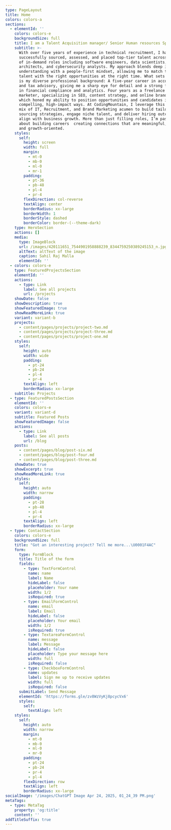 ```yaml
---
type: PageLayout
title: Home
colors: colors-a
sections:
  - elementId: ''
    colors: colors-e
    backgroundSize: full
    title: I am a Talent Acquisition manager/ Senior Human resources Specialist
    subtitle: >-
      With over five years of experience in technical recruitment, I have
      successfully sourced, assessed, and placed top-tier talent across a range
      of in-demand roles including software engineers, data scientists, cloud
      architects, and cybersecurity analysts. My approach blends deep industry
      understanding with a people-first mindset, allowing me to match the right
      talent with the right opportunities at the right time. What sets me apart
      is my diverse professional background: A five-year career in accounting
      and tax advisory, giving me a sharp eye for detail and a strong foundation
      in financial compliance and analytics. Four years as a freelance digital
      marketer, specializing in SEO, content strategy, and online branding,
      which honed my ability to position opportunities and candidates in
      compelling, high-impact ways. At CodingMountain, I leverage this unique
      mix of IT, Recruitment, and Brand Marketing acumen to build tailored
      sourcing strategies, engage niche talent, and deliver hiring outcomes that
      align with business growth. More than just filling roles, I’m passionate
      about building careers  creating connections that are meaningful, lasting,
      and growth-oriented.
    styles:
      self:
        height: screen
        width: full
        margin:
          - mt-0
          - mb-0
          - ml-0
          - mr-1
        padding:
          - pt-36
          - pb-48
          - pl-4
          - pr-4
        flexDirection: col-reverse
        textAlign: center
        borderRadius: xx-large
        borderWidth: 1
        borderStyle: dashed
        borderColor: border-(--theme-dark)
    type: HeroSection
    actions: []
    media:
      type: ImageBlock
      url: /images/420111651_7544901958888239_8344759250389245153_n.jpg
      altText: altText of the image
      caption: Sahil Raj Malla
      elementId: ''
  - colors: colors-e
    type: FeaturedProjectsSection
    elementId: ''
    actions:
      - type: Link
        label: See all projects
        url: /projects
    showDate: false
    showDescription: true
    showFeaturedImage: true
    showReadMoreLink: true
    variant: variant-b
    projects:
      - content/pages/projects/project-two.md
      - content/pages/projects/project-three.md
      - content/pages/projects/project-one.md
    styles:
      self:
        height: auto
        width: wide
        padding:
          - pt-24
          - pb-24
          - pl-4
          - pr-4
        textAlign: left
        borderRadius: xx-large
    subtitle: Projects
  - type: FeaturedPostsSection
    elementId: ''
    colors: colors-e
    variant: variant-d
    subtitle: Featured Posts
    showFeaturedImage: false
    actions:
      - type: Link
        label: See all posts
        url: /blog
    posts:
      - content/pages/blog/post-six.md
      - content/pages/blog/post-four.md
      - content/pages/blog/post-three.md
    showDate: true
    showExcerpt: true
    showReadMoreLink: true
    styles:
      self:
        height: auto
        width: narrow
        padding:
          - pt-28
          - pb-48
          - pl-4
          - pr-4
        textAlign: left
        borderRadius: xx-large
  - type: ContactSection
    colors: colors-e
    backgroundSize: full
    title: "Got an interesting project? Tell me more...\U0001F4AC"
    form:
      type: FormBlock
      title: Title of the form
      fields:
        - type: TextFormControl
          name: name
          label: Name
          hideLabel: false
          placeholder: Your name
          width: 1/2
          isRequired: true
        - type: EmailFormControl
          name: email
          label: Email
          hideLabel: false
          placeholder: Your email
          width: 1/2
          isRequired: true
        - type: TextareaFormControl
          name: message
          label: Message
          hideLabel: false
          placeholder: Type your message here
          width: full
          isRequired: false
        - type: CheckboxFormControl
          name: updates
          label: Sign me up to receive updates
          width: full
          isRequired: false
      submitLabel: Send Message
      elementId: 'https://forms.gle/zv8WzVyKj8pcycVx6'
      styles:
        self:
          textAlign: left
    styles:
      self:
        height: auto
        width: narrow
        margin:
          - mt-0
          - mb-0
          - ml-0
          - mr-0
        padding:
          - pt-24
          - pb-24
          - pr-4
          - pl-4
        flexDirection: row
        textAlign: left
        borderRadius: xx-large
socialImage: '/images/ChatGPT Image Apr 24, 2025, 01_24_39 PM.png'
metaTags:
  - type: MetaTag
    property: 'og:title'
    content: ''
addTitleSuffix: true
---
```

